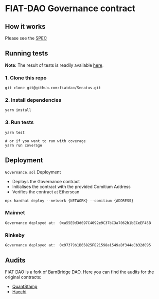 # FIAT-DAO Governance contract

## How it works
Please see the [SPEC](./SPEC.md)

## Running tests
**Note:** The result of tests is readily available [here](./test-results.md).

### 1. Clone this repo
```shell
git clone git@github.com:fiatdao/Senatus.git
```

### 2. Install dependencies
```shell
yarn install
```

### 3. Run tests
```shell
yarn test

# or if you want to run with coverage
yarn run coverage
```

## Deployment

`Governance.sol` Deployment
- Deploys the Governance contract
- Initialises the contract with the provided Comitium Address
- Verifies the contract at Etherscan
```
npx hardhat deploy --network {NETWORK} --comitium {ADDRESS}
```

### Mainnet
```shell
Governance deployed at:  0xa55E0d3d697C4692e9C37bC3a7062b1bECeEF45B
```
### Rinkeby
```shell
Governance deployed at:  0x97379b1B65825FE21598a1549aBf344eCb32dC95
```

## Audits
FIAT DAO is a fork of BarnBridge DAO. Here you can find the audits for the original contracts:
- [QuantStamp](https://github.com/BarnBridge/BarnBridge-PM/blob/master/audits/BarnBridge%20DAO%20audit%20by%20Quanstamp.pdf)
- [Haechi](https://github.com/BarnBridge/BarnBridge-PM/blob/master/audits/BarnBridge%20DAO%20audit%20by%20Haechi.pdf)
